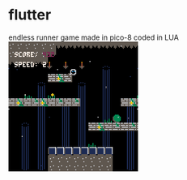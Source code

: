 # flutter
endless runner game made in pico-8 coded in LUA
![gif](https://github.com/usselman/flutter/blob/main/5077485a-a01c-4bfd-adb6-9584221200d0_256x256.gif)
